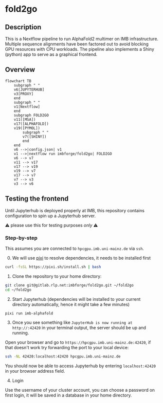 # fold2go

## Description

This is a Nextflow pipeline to run AlphaFold2 multimer on IMB infrastructure.
Multiple sequence alignments have been factored out to avoid blocking GPU resources with CPU workloads.
The pipeline also implements a Shiny (python) app to serve as a graphical frontend.

## Overview

```mermaid
flowchart TB
    subgraph " "
    v6[JUPYTERHUB]
    v3[PROXY]
    end
    subgraph " "
    v1[Nextflow]
    end
    subgraph FOLD2GO
    v11([MSA])
    v17([ALPHAFOLD])
    v19([PYMOL])
        subgraph " "
        v7([SHINY])
        end
    end
    v6 -->|config.json| v1
    v1 -->|nextflow run imbforge/fold2go| FOLD2GO
    v6 --> v7
    v11 --> v17
    v17 --> v19
    v19 --> v7
    v17 --> v7
    v7 --> v3
    v3 --> v6
```

## Testing the frontend

Until Jupyterhub is deployed properly at IMB, this repository contains configuration to spin up a Jupyterhub server.

:warning: please use this for testing purposes *only* :warning:

### Step-by-step

This assumes you are connected to `hpcgpu.imb.uni-mainz.de` via `ssh`.

0) We will use [pixi](https://pixi.sh) to resolve dependencies, it needs to be installed first

```bash
curl -fsSL https://pixi.sh/install.sh | bash
```

1) Clone the repository to your home directory:

```bash
git clone git@gitlab.rlp.net:imbforge/fold2go.git ~/fold2go
cd ~/fold2go
```

2) Start Jupyterhub (dependencies will be installed to your current directory automatically, hence it might take a few minutes)

```bash
pixi run imb-alphafold
```

3) Once you see something like `JupyterHub is now running at http://:42420` in your terminal output, the server should be up and running.

Open your browser and go to `https://hpcgpu.imb.uni-mainz.de:42420`, if that doesn't work try forwarding the port to your local device:

```bash
ssh -NL 42420:localhost:42420 hpcgpu.imb.uni-mainz.de
```

You should now be able to access Jupyterhub by entering `localhost:42420` in your browser address field.

4) Login

Use the username of your cluster account, you can choose a password on first login, it will be saved in a database in your home directory.

